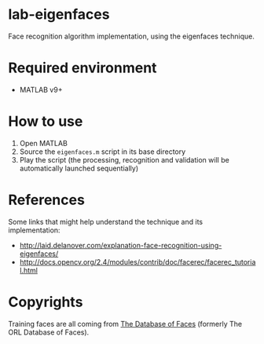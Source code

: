 lab-eigenfaces
==============

Face recognition algorithm implementation, using the eigenfaces technique.

# Required environment

 * MATLAB v9+

# How to use

 1. Open MATLAB
 2. Source the `eigenfaces.m` script in its base directory
 3. Play the script (the processing, recognition and validation will be automatically launched sequentially)

# References

Some links that might help understand the technique and its implementation:

 * http://laid.delanover.com/explanation-face-recognition-using-eigenfaces/
 * http://docs.opencv.org/2.4/modules/contrib/doc/facerec/facerec_tutorial.html

# Copyrights

Training faces are all coming from [The Database of Faces](http://www.cl.cam.ac.uk/research/dtg/attarchive/facedatabase.html) (formerly The ORL Database of Faces).
